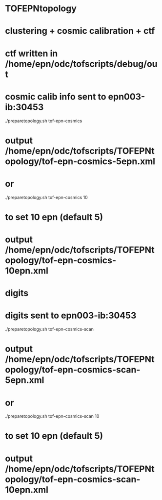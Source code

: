 # TOFEPNtopology

# clustering + cosmic calibration + ctf
# ctf written in /home/epn/odc/tofscripts/debug/out
# cosmic calib info sent to epn003-ib:30453
./preparetopology.sh tof-epn-cosmics
# output /home/epn/odc/tofscripts/TOFEPNtopology/tof-epn-cosmics-5epn.xml
# or
./preparetopology.sh tof-epn-cosmics 10
# to set 10 epn (default 5)
# output /home/epn/odc/tofscripts/TOFEPNtopology/tof-epn-cosmics-10epn.xml


# digits
# digits sent to epn003-ib:30453
./preparetopology.sh tof-epn-cosmics-scan
# output /home/epn/odc/tofscripts/TOFEPNtopology/tof-epn-cosmics-scan-5epn.xml
# or
./preparetopology.sh tof-epn-cosmics-scan 10
# to set 10 epn (default 5)
# output /home/epn/odc/tofscripts/TOFEPNtopology/tof-epn-cosmics-scan-10epn.xml





